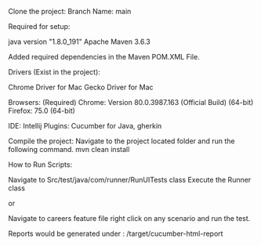 Clone the project:
Branch Name: main

Required for setup:

java version "1.8.0_191"
Apache Maven 3.6.3

Added required dependencies in the Maven POM.XML File.

Drivers (Exist in the project):

Chrome Driver for Mac
Gecko Driver for Mac

Browsers: (Required)
Chrome: Version 80.0.3987.163 (Official Build) (64-bit) 
Firefox: 75.0 (64-bit)

IDE: Intellij
Plugins: Cucumber for Java, gherkin

Compile the project: 
Navigate to the project located folder and run the following command.
mvn clean install

How to Run Scripts:

Navigate to 
Src/test/java/com/runner/RunUITests class
Execute the Runner class

or

Navigate to careers feature file right click on any scenario and run the test.

Reports would be generated under :
/target/cucumber-html-report
